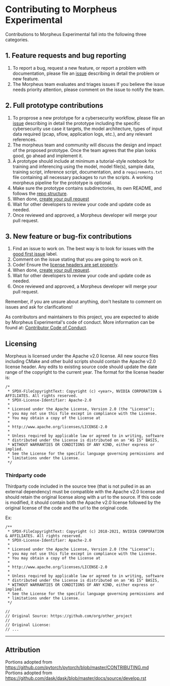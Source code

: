 # Contributing to Morpheus Experimental

Contributions to Morpheus Experimental fall into the following three categories.

## 1. Feature requests and bug reporting

1. To report a bug, request a new feature, or report a problem with documentation, please file an [issue](https://github.com/nv-morpheus/morpheus-experimental/issues/new) describing in detail the problem or new feature. 
2. The Morpheus team evaluates and triages issues If you believe the issue needs priority attention, please comment on the issue to notify the team.


## 2. Full prototype contributions

1. To proprose a new prototype for a cybersecurity workflow, please file an [issue](https://github.com/nv-morpheus/morpheus-experimental/issues/new) describing in detail the prototype including the specific cybersecurity use case it targets, the model architecture, types of input data required (pcap, sflow, application logs, etc.), and any relevant references.
2. The morpheus team and community will discuss the design and impact of the proposed prototype. Once the team agrees that the plan looks good, go ahead and implement it.
3. A prototype should include at minimum a tutorial-style notebook for training and inferencing using the model, model file(s), sample data, training script, inference script, documentation, and a `requirements.txt` file containing all necessary packages to run the scripts. A working morpheus pipeline for the prototype is optional.
4. Make sure the prototype contains subdirectories, its own README, and follows the [repo structure](README.md).
5. When done, [create your pull request](https://github.com/nv-morpheus/morpheus-experimental/compare)
6. Wait for other developers to review your code and update code as needed.
7. Once reviewed and approved, a Morpheus developer will merge your pull request.


## 3. New feature or bug-fix contributions

1. Find an issue to work on. The best way is to look for issues with the [good first issue](https://github.com/nv-morpheus/morpheus-experimental/issues) label.
2. Comment on the issue stating that you are going to work on it.
3. Code! Ensure the [license headers are set properly](#Licensing).
4. When done, [create your pull request](https://github.com/nv-morpheus/morpheus-experimental/compare).
5. Wait for other developers to review your code and update code as needed.
6. Once reviewed and approved, a Morpheus developer will merge your pull request.

Remember, if you are unsure about anything, don't hesitate to comment on issues and ask for clarifications!

As contributors and maintainers to this project,
you are expected to abide by Morpheus Experimental's code of conduct.
More information can be found at: [Contributor Code of Conduct](CODE_OF_CONDUCT.md).

## Licensing
Morpheus is licensed under the Apache v2.0 license. All new source files including CMake and other build scripts should contain the Apache v2.0 license header. Any edits to existing source code should update the date range of the copyright to the current year. The format for the license header is:

```
/*
 * SPDX-FileCopyrightText: Copyright (c) <year>, NVIDIA CORPORATION & AFFILIATES. All rights reserved.
 * SPDX-License-Identifier: Apache-2.0
 *
 * Licensed under the Apache License, Version 2.0 (the "License");
 * you may not use this file except in compliance with the License.
 * You may obtain a copy of the License at
 *
 * http://www.apache.org/licenses/LICENSE-2.0
 *
 * Unless required by applicable law or agreed to in writing, software
 * distributed under the License is distributed on an "AS IS" BASIS,
 * WITHOUT WARRANTIES OR CONDITIONS OF ANY KIND, either express or implied.
 * See the License for the specific language governing permissions and
 * limitations under the License.
 */
 ```

### Thirdparty code
Thirdparty code included in the source tree (that is not pulled in as an external dependency) must be compatible with the Apache v2.0 license and should retain the original license along with a url to the source. If this code is modified, it should contain both the Apache v2.0 license followed by the original license of the code and the url to the original code.

Ex:
```
/**
 * SPDX-FileCopyrightText: Copyright (c) 2018-2021, NVIDIA CORPORATION & AFFILIATES. All rights reserved.
 * SPDX-License-Identifier: Apache-2.0
 *
 * Licensed under the Apache License, Version 2.0 (the "License");
 * you may not use this file except in compliance with the License.
 * You may obtain a copy of the License at
 *
 * http://www.apache.org/licenses/LICENSE-2.0
 *
 * Unless required by applicable law or agreed to in writing, software
 * distributed under the License is distributed on an "AS IS" BASIS,
 * WITHOUT WARRANTIES OR CONDITIONS OF ANY KIND, either express or implied.
 * See the License for the specific language governing permissions and
 * limitations under the License.
 */

//
// Original Source: https://github.com/org/other_project
//
// Original License:
// ...
```


---

## Attribution
Portions adopted from https://github.com/pytorch/pytorch/blob/master/CONTRIBUTING.md \
Portions adopted from https://github.com/dask/dask/blob/master/docs/source/develop.rst
